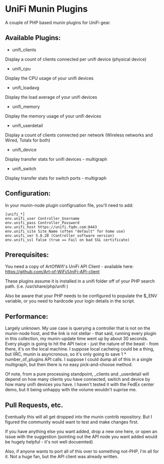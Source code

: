 UniFi Munin Plugins
===================
A couple of PHP based munin plugins for UniFi gear.

## Available Plugins:

 * unifi_clients

 Display a count of clients connected per unifi device (physical device)

 * unifi_cpu

 Display the CPU usage of your unifi devices

 * unifi_loadavg

 Display the load average of your unifi devices

 * unifi_memory

 Display the memory usage of your unifi devices

 * unifi_userdetail

 Display a count of clients connected per network (Wireless networks and Wired, Totals for both)

 * unifi_device

 Display transfer stats for unifi devices - multigraph

 * unifi_switch

 Display transfer stats for switch ports - multigraph

## Configuration:

In your munin-node plugin configruation file, you'll need to add:

    [unifi_*]
    env.unifi_user Controller_Username
    env.unifi_pass Controller_Password
    env.unifi_host https://unifi.fqdn.com:8443
    env.unifi_site Site_Name (often "default" for home use)
    env.unifi_ver 5.8.28 (Controller software version)
    env.unifi_ssl false (true == Fail on bad SSL certificate)

## Prerequisites:

You need a copy of ArtOfWifi's UniFi API Client - available here: https://github.com/Art-of-WiFi/UniFi-API-client

These plugins assume it is installed in a unifi folder off of your PHP search path. (i.e. /usr/share/php/unifi )

Also be aware that your PHP needs to be configured to populate the $\_ENV variable, or you need to hardcode your login details in the script.

## Performance:

Largely unknown.  My use case is querying a controller that is not on the munin-node host, and the link is not stellar - that said, running every
plugin in this collection, my munin-update time went up by about 30 seconds. Every plugin is going to hit the API twice - just the nature of the 
beast - from there, it's on the local machine.  I suppose local cacheing could be a thing, but IIRC, munin is asyncronous, so it's only going
to save 1 * number\_of\_plugins API calls.  I suppose I could dump all of this in a single multigraph, but then there is no easy pick-and-choose method.

Of note, from a pure processing standpoint, \_clients and \_userdetail will depend on how many clients you have connected, switch and device by how
many unifi devices you have.  I haven't tested it with the FedEx center demo, but it being unhappy with the volume wouldn't suprise me.

## Pull Requests, etc.

Eventually this will all get dropped into the munin contrib repository.  But I figured the community would want to test and make changes first.

If you have anything else you want added, drop a new one here, or open an issue with the suggestion (pointing out the API node you want added 
would be hugely helpful - it's not well docuemted)

Also, if anyone wants to port all of this over to something not-PHP, I'm all for it.  Not a huge fan, but the API client was already written.



